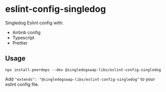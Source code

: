 # eslint-config-singledog

Singledog Eslint config with:

- Airbnb config
- Typescript
- Prettier

## Usage

```
npx install-peerdeps --dev @singledogswap-libs/eslint-config-singledog
```

Add `"extends": "@singledogswap-libs/eslint-config-singledog"` to your eslint config file.
